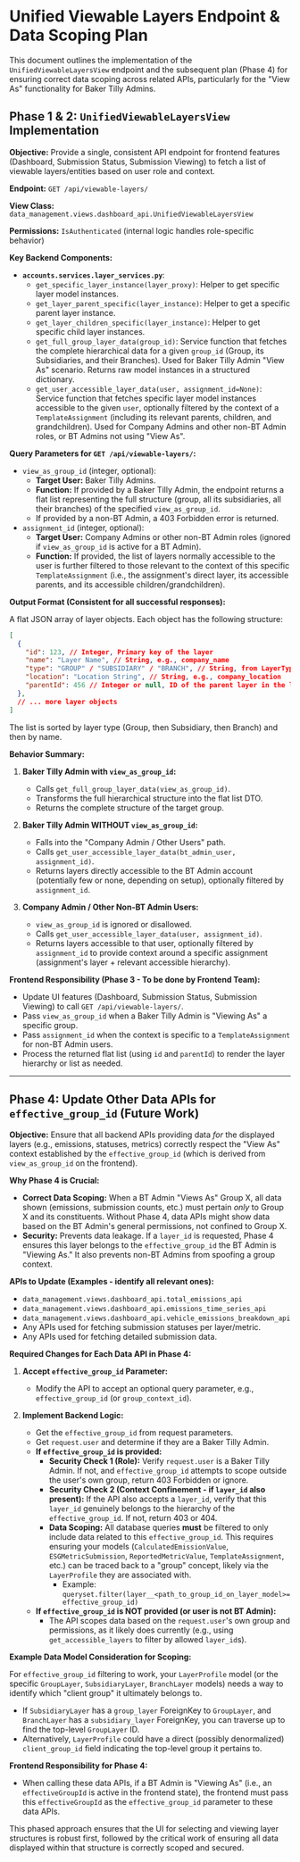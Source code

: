 # Unified Viewable Layers Endpoint & Data Scoping Plan

This document outlines the implementation of the `UnifiedViewableLayersView` endpoint and the subsequent plan (Phase 4) for ensuring correct data scoping across related APIs, particularly for the "View As" functionality for Baker Tilly Admins.

## Phase 1 & 2: `UnifiedViewableLayersView` Implementation

**Objective:** Provide a single, consistent API endpoint for frontend features (Dashboard, Submission Status, Submission Viewing) to fetch a list of viewable layers/entities based on user role and context.

**Endpoint:** `GET /api/viewable-layers/`

**View Class:** `data_management.views.dashboard_api.UnifiedViewableLayersView`

**Permissions:** `IsAuthenticated` (internal logic handles role-specific behavior)

**Key Backend Components:**
*   **`accounts.services.layer_services.py`**:
    *   `get_specific_layer_instance(layer_proxy)`: Helper to get specific layer model instances.
    *   `get_layer_parent_specific(layer_instance)`: Helper to get a specific parent layer instance.
    *   `get_layer_children_specific(layer_instance)`: Helper to get specific child layer instances.
    *   `get_full_group_layer_data(group_id)`: Service function that fetches the complete hierarchical data for a given `group_id` (Group, its Subsidiaries, and their Branches). Used for Baker Tilly Admin "View As" scenario. Returns raw model instances in a structured dictionary.
    *   `get_user_accessible_layer_data(user, assignment_id=None)`: Service function that fetches specific layer model instances accessible to the given `user`, optionally filtered by the context of a `TemplateAssignment` (including its relevant parents, children, and grandchildren). Used for Company Admins and other non-BT Admin roles, or BT Admins not using "View As".

**Query Parameters for `GET /api/viewable-layers/`:**

*   `view_as_group_id` (integer, optional):
    *   **Target User:** Baker Tilly Admins.
    *   **Function:** If provided by a Baker Tilly Admin, the endpoint returns a flat list representing the full structure (group, all its subsidiaries, all their branches) of the specified `view_as_group_id`.
    *   If provided by a non-BT Admin, a 403 Forbidden error is returned.
*   `assignment_id` (integer, optional):
    *   **Target User:** Company Admins or other non-BT Admin roles (ignored if `view_as_group_id` is active for a BT Admin).
    *   **Function:** If provided, the list of layers normally accessible to the user is further filtered to those relevant to the context of this specific `TemplateAssignment` (i.e., the assignment's direct layer, its accessible parents, and its accessible children/grandchildren).

**Output Format (Consistent for all successful responses):**

A flat JSON array of layer objects. Each object has the following structure:
```json
[
  {
    "id": 123, // Integer, Primary key of the layer
    "name": "Layer Name", // String, e.g., company_name
    "type": "GROUP" / "SUBSIDIARY" / "BRANCH", // String, from LayerTypeChoices
    "location": "Location String", // String, e.g., company_location
    "parentId": 456 // Integer or null, ID of the parent layer in the list
  },
  // ... more layer objects
]
```
The list is sorted by layer type (Group, then Subsidiary, then Branch) and then by name.

**Behavior Summary:**

1.  **Baker Tilly Admin with `view_as_group_id`:**
    *   Calls `get_full_group_layer_data(view_as_group_id)`.
    *   Transforms the full hierarchical structure into the flat list DTO.
    *   Returns the complete structure of the target group.

2.  **Baker Tilly Admin WITHOUT `view_as_group_id`:**
    *   Falls into the "Company Admin / Other Users" path.
    *   Calls `get_user_accessible_layer_data(bt_admin_user, assignment_id)`.
    *   Returns layers directly accessible to the BT Admin account (potentially few or none, depending on setup), optionally filtered by `assignment_id`.

3.  **Company Admin / Other Non-BT Admin Users:**
    *   `view_as_group_id` is ignored or disallowed.
    *   Calls `get_user_accessible_layer_data(user, assignment_id)`.
    *   Returns layers accessible to that user, optionally filtered by `assignment_id` to provide context around a specific assignment (assignment's layer + relevant accessible hierarchy).

**Frontend Responsibility (Phase 3 - To be done by Frontend Team):**

*   Update UI features (Dashboard, Submission Status, Submission Viewing) to call `GET /api/viewable-layers/`.
*   Pass `view_as_group_id` when a Baker Tilly Admin is "Viewing As" a specific group.
*   Pass `assignment_id` when the context is specific to a `TemplateAssignment` for non-BT Admin users.
*   Process the returned flat list (using `id` and `parentId`) to render the layer hierarchy or list as needed.

---

## Phase 4: Update Other Data APIs for `effective_group_id` (Future Work)

**Objective:** Ensure that all backend APIs providing data *for* the displayed layers (e.g., emissions, statuses, metrics) correctly respect the "View As" context established by the `effective_group_id` (which is derived from `view_as_group_id` on the frontend).

**Why Phase 4 is Crucial:**

*   **Correct Data Scoping:** When a BT Admin "Views As" Group X, all data shown (emissions, submission counts, etc.) must pertain *only* to Group X and its constituents. Without Phase 4, data APIs might show data based on the BT Admin's general permissions, not confined to Group X.
*   **Security:** Prevents data leakage. If a `layer_id` is requested, Phase 4 ensures this layer belongs to the `effective_group_id` the BT Admin is "Viewing As." It also prevents non-BT Admins from spoofing a group context.

**APIs to Update (Examples - identify all relevant ones):**

*   `data_management.views.dashboard_api.total_emissions_api`
*   `data_management.views.dashboard_api.emissions_time_series_api`
*   `data_management.views.dashboard_api.vehicle_emissions_breakdown_api`
*   Any APIs used for fetching submission statuses per layer/metric.
*   Any APIs used for fetching detailed submission data.

**Required Changes for Each Data API in Phase 4:**

1.  **Accept `effective_group_id` Parameter:**
    *   Modify the API to accept an optional query parameter, e.g., `effective_group_id` (or `group_context_id`).

2.  **Implement Backend Logic:**
    *   Get the `effective_group_id` from request parameters.
    *   Get `request.user` and determine if they are a Baker Tilly Admin.
    *   **If `effective_group_id` is provided:**
        *   **Security Check 1 (Role):** Verify `request.user` is a Baker Tilly Admin. If not, and `effective_group_id` attempts to scope outside the user's own group, return 403 Forbidden or ignore.
        *   **Security Check 2 (Context Confinement - if `layer_id` also present):** If the API also accepts a `layer_id`, verify that this `layer_id` genuinely belongs to the hierarchy of the `effective_group_id`. If not, return 403 or 404.
        *   **Data Scoping:** All database queries **must** be filtered to only include data related to this `effective_group_id`. This requires ensuring your models (`CalculatedEmissionValue`, `ESGMetricSubmission`, `ReportedMetricValue`, `TemplateAssignment`, etc.) can be traced back to a "group" concept, likely via the `LayerProfile` they are associated with.
            *   Example: `queryset.filter(layer__<path_to_group_id_on_layer_model>=effective_group_id)`
    *   **If `effective_group_id` is NOT provided (or user is not BT Admin):**
        *   The API scopes data based on the `request.user`'s own group and permissions, as it likely does currently (e.g., using `get_accessible_layers` to filter by allowed `layer_id`s).

**Example Data Model Consideration for Scoping:**

For `effective_group_id` filtering to work, your `LayerProfile` model (or the specific `GroupLayer`, `SubsidiaryLayer`, `BranchLayer` models) needs a way to identify which "client group" it ultimately belongs to.
*   If `SubsidiaryLayer` has a `group_layer` ForeignKey to `GroupLayer`, and `BranchLayer` has a `subsidiary_layer` ForeignKey, you can traverse up to find the top-level `GroupLayer` ID.
*   Alternatively, `LayerProfile` could have a direct (possibly denormalized) `client_group_id` field indicating the top-level group it pertains to.

**Frontend Responsibility for Phase 4:**

*   When calling these data APIs, if a BT Admin is "Viewing As" (i.e., an `effectiveGroupId` is active in the frontend state), the frontend must pass this `effectiveGroupId` as the `effective_group_id` parameter to these data APIs.

This phased approach ensures that the UI for selecting and viewing layer structures is robust first, followed by the critical work of ensuring all data displayed within that structure is correctly scoped and secured. 